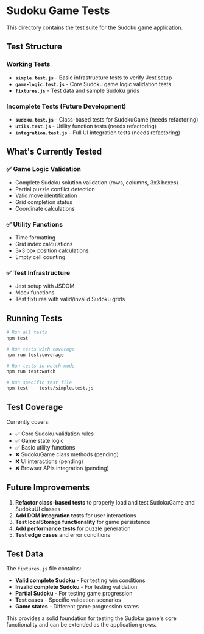 # Sudoku Game Tests

This directory contains the test suite for the Sudoku game application.

## Test Structure

### Working Tests
- **`simple.test.js`** - Basic infrastructure tests to verify Jest setup
- **`game-logic.test.js`** - Core Sudoku game logic validation tests
- **`fixtures.js`** - Test data and sample Sudoku grids

### Incomplete Tests (Future Development)
- **`sudoku.test.js`** - Class-based tests for SudokuGame (needs refactoring)
- **`utils.test.js`** - Utility function tests (needs refactoring)
- **`integration.test.js`** - Full UI integration tests (needs refactoring)

## What's Currently Tested

### ✅ Game Logic Validation
- Complete Sudoku solution validation (rows, columns, 3x3 boxes)
- Partial puzzle conflict detection
- Valid move identification
- Grid completion status
- Coordinate calculations

### ✅ Utility Functions
- Time formatting
- Grid index calculations
- 3x3 box position calculations
- Empty cell counting

### ✅ Test Infrastructure
- Jest setup with JSDOM
- Mock functions
- Test fixtures with valid/invalid Sudoku grids

## Running Tests

```bash
# Run all tests
npm test

# Run tests with coverage
npm run test:coverage

# Run tests in watch mode
npm run test:watch

# Run specific test file
npm test -- tests/simple.test.js
```

## Test Coverage

Currently covers:
- ✅ Core Sudoku validation rules
- ✅ Game state logic
- ✅ Basic utility functions
- ❌ SudokuGame class methods (pending)
- ❌ UI interactions (pending)
- ❌ Browser APIs integration (pending)

## Future Improvements

1. **Refactor class-based tests** to properly load and test SudokuGame and SudokuUI classes
2. **Add DOM integration tests** for user interactions
3. **Test localStorage functionality** for game persistence
4. **Add performance tests** for puzzle generation
5. **Test edge cases** and error conditions

## Test Data

The `fixtures.js` file contains:
- **Valid complete Sudoku** - For testing win conditions
- **Invalid complete Sudoku** - For testing validation
- **Partial Sudoku** - For testing game progression
- **Test cases** - Specific validation scenarios
- **Game states** - Different game progression states

This provides a solid foundation for testing the Sudoku game's core functionality and can be extended as the application grows.